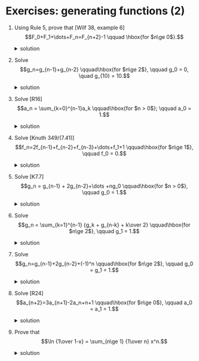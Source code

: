 # Exercises: generating functions (2)

1. Using Rule 5, prove that [Wilf 38, example 6] $$F_0+F_1+\dots+F_n=F_{n+2}-1 \qquad \hbox{for $n\ge 0$}.$$
    <details>
    <summary>solution</summary>

    * Compare gfs of both sides, left is $f/(1-x)$, where $f = x/(1-x-x^2)$, i.e. Fibonacci.
    </details>

2. Solve $$g_n=g_{n-1}+g_{n-2} \qquad\hbox{for $n\ge 2$}, \qquad g_0 = 0, \quad g_{10} = 10.$$
    <details>
    <summary>solution</summary>

    * $g_n = {g_{10}\over F_{10}}F_n$
    * try also the ``boundary method'' from the lecture, computer necessary
    </details>

3. Solve [R16] $$a_n = \sum_{k=0}^{n-1}a_k \qquad\hbox{for $n > 0$}; \qquad a_0 = 1.$$
    <details>
    <summary>solution</summary>

    * $a_n = 2^{n-1}$ for $n \ge 1$
    </details>

4. Solve [Knuth 349/(7.41)] $$f_n=2f_{n-1}+f_{n-2}+f_{n-3}+\dots+f_1+1 \qquad\hbox{for $n\ge 1$}, \qquad f_0 = 0.$$
    <details>
    <summary>solution</summary>

    * $F(x) = x/(1-3x+x^2)$
    * $f_n=F_{2n}$
    </details>

5. Solve [K7.7] $$g_n = g_{n-1} + 2g_{n-2}+\dots +ng_0 \qquad\hbox{for $n > 0$}, \qquad g_0 = 1.$$ 
    <details>
    <summary>solution</summary>

    * $G(x)=1+{x\over 1-3x+x^2}$
    * $g_n=F_{2n} + [n=0]$
    </details>

6. Solve $$g_n = \sum_{k=1}^{n-1} {g_k + g_{n-k} + k\over 2} \qquad\hbox{for $n\ge 2$}, \qquad g_1 = 1.$$
    <details>
    <summary>solution</summary>

    * $G(x)=\frac{2x-3x^2+2x^3}{2(1-x)^2(1-2x)}$
    * $g_n=3\cdot 2^{n-2}-\frac{n+1}{2}$ for $n\ge 2$
    </details>

7. Solve $$g_n=g_{n-1}+2g_{n-2}+(-1)^n \qquad\hbox{for $n\ge 2$}, \qquad g_0 = g_1 = 1.$$
    <details>
    <summary>solution</summary>

    * $G(x) = {1+x+x^2\over (1-2x)(1+x)^2}$
    * $g_n = {7\over 9}2^n + {1\over 9}(3n+2)(-1)^n$
    </details>

8. Solve [R24] $$a_{n+2}=3a_{n+1}-2a_n+n+1 \qquad\hbox{for $n\ge 0$}, \qquad a_0 = a_1 = 1.$$
    <details>
    <summary>solution</summary>

    * $A(z) = {2\over 1-2z}-{1\over (1-z)^3}$
    * $a_n = 2^{n+1}-{n+2\choose 2}$
    </details>


9. Prove that $$\ln {1\over 1-x} = \sum_{n\ge 1} {1\over n} x^n.$$
    <details>
    <summary>solution</summary>

    * consider $\int {1\over 1-x}$
    </details>


